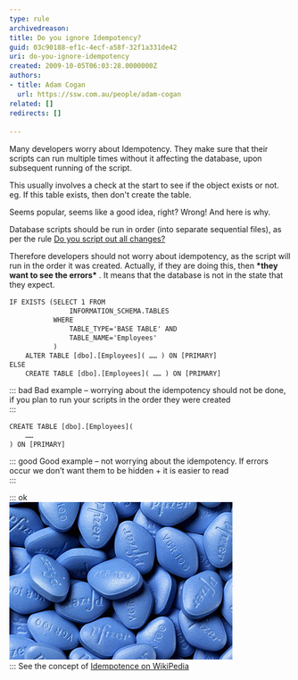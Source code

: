 ```yaml
---
type: rule
archivedreason: 
title: Do you ignore Idempotency?
guid: 03c90188-ef1c-4ecf-a58f-32f1a331de42
uri: do-you-ignore-idempotency
created: 2009-10-05T06:03:28.0000000Z
authors:
- title: Adam Cogan
  url: https://ssw.com.au/people/adam-cogan
related: []
redirects: []

---
```


Many developers worry about Idempotency. They make sure that their scripts can run multiple times without it affecting the database, upon subsequent running of the script.

This usually involves a check at the start to see if the object exists or not. 
 eg. If this table exists, then don't create the table.

 Seems popular, seems like a good idea, right?  Wrong! And here is why.

<!--endintro-->

Database scripts should be run in order (into separate sequential files), as per the rule [Do you script out all changes?](http://www.ssw.com.au/ssw/standards/rules/rulestobettersqlserverdatabases.aspx#ScriptOutChanges)

 Therefore developers should not worry about idempotency, as the script will run in the order it was created. Actually, if they are doing this, then  **\*they want to see the errors\*** . It means that the database is not in the state that they expect.



```
IF EXISTS (SELECT 1 FROM 
               INFORMATION_SCHEMA.TABLES 
           WHERE 
               TABLE_TYPE='BASE TABLE' AND 
               TABLE_NAME='Employees'
           ) 
    ALTER TABLE [dbo].[Employees]( …… ) ON [PRIMARY] 
ELSE 
    CREATE TABLE [dbo].[Employees]( …… ) ON [PRIMARY]
```




::: bad
Bad example – worrying about the idempotency should not be done, if you plan to run your scripts in the order they were created  
:::
 


```
CREATE TABLE [dbo].[Employees](
    ……
) ON [PRIMARY]
```




::: good
Good example – not worrying about the idempotency. If errors occur we don’t want them to be hidden + it is easier to read  
:::



::: ok  
![Figure: Viagra isn't the cure to your Idempotency problems](ViagraPill.jpg)  
:::
       See the concept of [Idempotence on WikiPedia](http://en.wikipedia.org/wiki/Idempotence)
